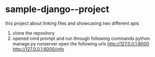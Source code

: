 # sample-django--project
this project about linking files and showcasing two different apis
1. clone the repository
2. opened cmd prompt and run through following commands
   python manage.py runserver
   open the following urls
   http://127.0.0.1:8000
   http://127.0.0.1:8000/info
